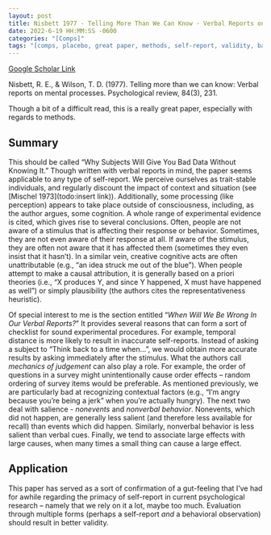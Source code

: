 ```yaml
---
layout: post
title: Nisbett 1977 - Telling More Than We Can Know - Verbal Reports on Mental Processes
date: 2022-6-19 HH:MM:SS -0600
categories: "[Comps]"
tags: "[comps, placebo, great paper, methods, self-report, validity, bad science]"
---
```

[Google Scholar Link](https://scholar.google.com/scholar?hl=en&as_sdt=0%2C45&q=Telling+more+than+we+can+know%3A+Verbal+reports+on+mental+processes&btnG=)

Nisbett, R. E., & Wilson, T. D. (1977). Telling more than we can know: Verbal reports on mental processes. Psychological review, 84(3), 231.

Though a bit of a difficult read, this is a really great paper, especially with regards to methods.

## Summary
This should be called “Why Subjects Will Give You Bad Data Without Knowing It.”  Though written with verbal reports in mind, the paper seems applicable to any type of self-report.  We perceive ourselves as trait-stable individuals, and regularly discount the impact of context and situation (see [Mischel 1973](todo:insert link)).  Additionally, some processing (like perception) appears to take place outside of consciousness, including, as the author argues, some cognition.  A whole range of experimental evidence is cited, which gives rise to several conclusions.  Often, people are not aware of a stimulus that is affecting their response or behavior.  Sometimes, they are not even aware of their response at all.  If aware of the stimulus, they are often not aware that it has affected them (sometimes they even insist that it hasn’t).  In a similar vein, creative cognitive acts are often unattributable (e.g., “an idea struck me out of the blue”).  When people attempt to make a causal attribution, it is generally based on a priori theories (i.e., “X produces Y, and since Y happened, X must have happened as well”) or simply plausibility (the authors cites the representativeness heuristic).

Of special interest to me is the section entitled “_When Will We Be Wrong In Our Verbal Reports?_”  It provides several reasons that can form a sort of checklist for sound experimental procedures.  For example, temporal distance is more likely to result in inaccurate self-reports.  Instead of asking a subject to “Think back to a time when…”, we would obtain more accurate results by asking immediately after the stimulus.  What the authors call _mechanics of judgement_ can also play a role.  For example, the order of questions in a survey might unintentionally cause order effects – random ordering of survey items would be preferable.  As mentioned previously, we are particularly bad at recognizing contextual factors (e.g., “I’m angry because you’re being a jerk” when you’re actually hungry).  The next two deal with salience - _nonevents_ and _nonverbal behavior_.  Nonevents, which did not happen, are generally less salient (and therefore less available for recall) than events which did happen.  Similarly, nonverbal behavior is less salient than verbal cues.  Finally, we tend to associate large effects with large causes, when many times a small thing can cause a large effect.

## Application
This paper has served as a sort of confirmation of a gut-feeling that I’ve had for awhile regarding the primacy of self-report in current psychological research – namely that we rely on it a lot, maybe too much.  Evaluation through multiple forms (perhaps a self-report _and_ a behavioral observation) should result in better validity.
